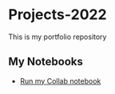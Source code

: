 # Projects-2022
This is my portfolio repository

## My Notebooks

* [Run my Collab notebook](https://github.com/quantum-stranger/projects-2022/blob/main/data_science_basics01.ipynb)
